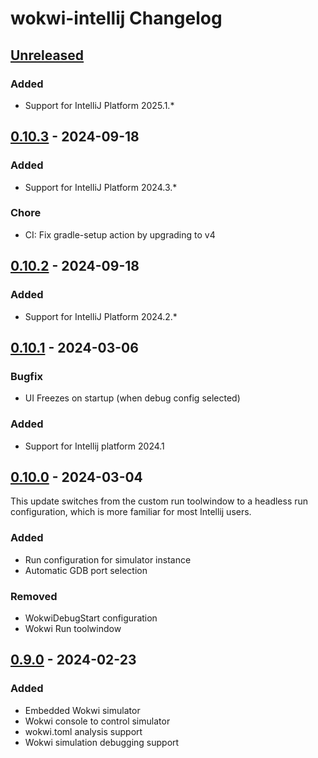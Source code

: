<!-- Keep a Changelog guide -> https://keepachangelog.com -->

# wokwi-intellij Changelog

## [Unreleased]

### Added

- Support for IntelliJ Platform 2025.1.*

## [0.10.3] - 2024-09-18

### Added

- Support for IntelliJ Platform 2024.3.*

### Chore

- CI: Fix gradle-setup action by upgrading to v4 

## [0.10.2] - 2024-09-18

### Added

- Support for IntelliJ Platform 2024.2.*

## [0.10.1] - 2024-03-06

### Bugfix

- UI Freezes on startup (when debug config selected)

### Added

- Support for Intellij platform 2024.1

## [0.10.0] - 2024-03-04

This update switches from the custom run toolwindow
to a headless run configuration, which is more familiar for
most Intellij users.

### Added

- Run configuration for simulator instance
- Automatic GDB port selection

### Removed

- WokwiDebugStart configuration
- Wokwi Run toolwindow

## [0.9.0] - 2024-02-23

### Added

- Embedded Wokwi simulator
- Wokwi console to control simulator
- wokwi.toml analysis support
- Wokwi simulation debugging support

[Unreleased]: https://github.com/Jozott00/wokwi-intellij/compare/v0.10.3...HEAD
[0.10.3]: https://github.com/Jozott00/wokwi-intellij/compare/v0.10.2...v0.10.3
[0.10.2]: https://github.com/Jozott00/wokwi-intellij/compare/v0.10.1...v0.10.2
[0.10.1]: https://github.com/Jozott00/wokwi-intellij/compare/v0.10.0...v0.10.1
[0.10.0]: https://github.com/Jozott00/wokwi-intellij/compare/v0.9.0...v0.10.0
[0.9.0]: https://github.com/Jozott00/wokwi-intellij/commits/v0.9.0
